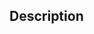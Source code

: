 <!--- Provide a general summary of your changes in the Title above -->

## Description
<!--- Describe your changes in detail -->


